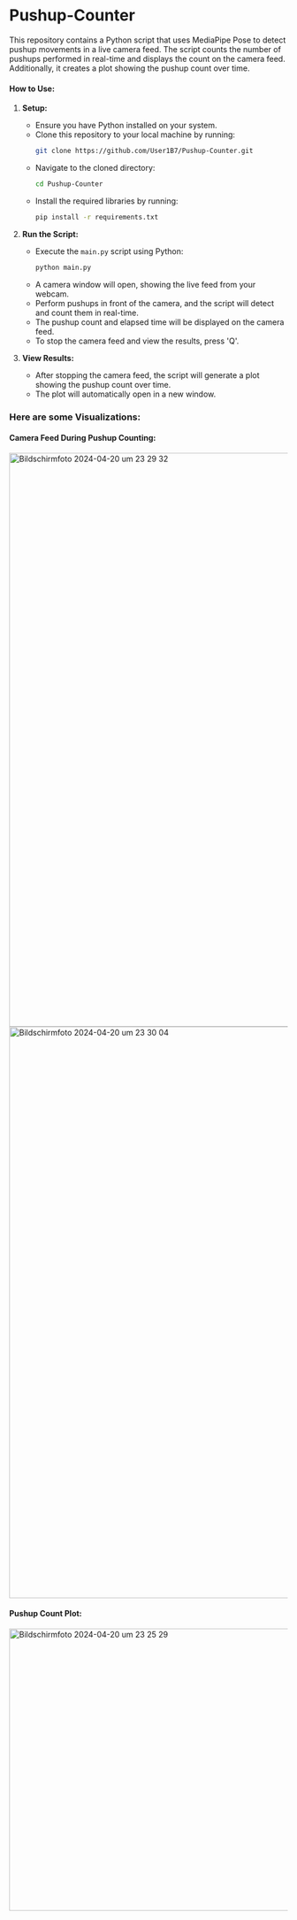 # Pushup-Counter
This repository contains a Python script that uses MediaPipe Pose to detect pushup movements in a live camera feed. The script counts the number of pushups performed in real-time and displays the count on the camera feed. Additionally, it creates a plot showing the pushup count over time. 

#### How to Use:
1. **Setup:**
   - Ensure you have Python installed on your system.
   - Clone this repository to your local machine by running:
     ```bash
     git clone https://github.com/User1B7/Pushup-Counter.git
     ```
   - Navigate to the cloned directory:
     ```bash
     cd Pushup-Counter
     ```
   - Install the required libraries by running:
     ```bash
     pip install -r requirements.txt
     ```

2. **Run the Script:**
   - Execute the `main.py` script using Python:
     ```bash
     python main.py
     ```
   - A camera window will open, showing the live feed from your webcam.
   - Perform pushups in front of the camera, and the script will detect and count them in real-time.
   - The pushup count and elapsed time will be displayed on the camera feed.
   - To stop the camera feed and view the results, press 'Q'.

3. **View Results:**
   - After stopping the camera feed, the script will generate a plot showing the pushup count over time.
   - The plot will automatically open in a new window.

### Here are some Visualizations:
#### Camera Feed During Pushup Counting:
<img width="1037" alt="Bildschirmfoto 2024-04-20 um 23 29 32" src="https://github.com/User1B7/Pushup-Counter/assets/115086838/ebb8ed50-8cdb-4a47-828e-ab7182d278e7">

<img width="1033" alt="Bildschirmfoto 2024-04-20 um 23 30 04" src="https://github.com/User1B7/Pushup-Counter/assets/115086838/2cc56c4c-cda7-4a47-9346-df0d5210f847">

#### Pushup Count Plot:
<img width="510" alt="Bildschirmfoto 2024-04-20 um 23 25 29" src="https://github.com/User1B7/Pushup-Counter/assets/115086838/4d3cd373-a9c1-4fc9-b95f-d6ea8380dad7">





